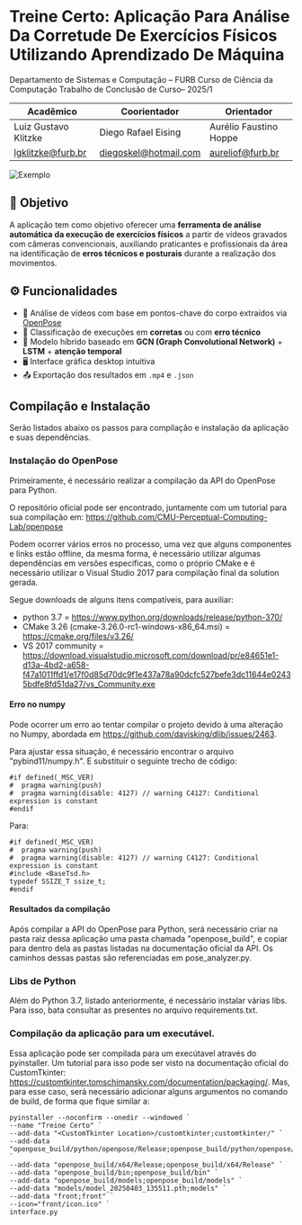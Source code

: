 # Treine Certo: Aplicação Para Análise Da Corretude De Exercícios Físicos Utilizando Aprendizado De Máquina

Departamento de Sistemas e Computação – FURB
Curso de Ciência da Computação
Trabalho de Conclusão de Curso– 2025/1

| **Acadêmico**                | **Coorientador**             | **Orientador**               |
|-----------------------------|------------------------------|------------------------------|
| Luiz Gustavo Klitzke        | Diego Rafael Eising          | Aurélio Faustino Hoppe       |
| lgklitzke@furb.br           | diegoskel@hotmail.com        | aureliof@furb.br             |


![Exemplo](front\examples\deadlift_output.gif)

## 📌 Objetivo
A aplicação tem como objetivo oferecer uma **ferramenta de análise automática da execução de exercícios físicos** a partir de vídeos gravados com câmeras convencionais, auxiliando praticantes e profissionais da área na identificação de **erros técnicos e posturais** durante a realização dos movimentos.

## ⚙️ Funcionalidades

- 📸 Análise de vídeos com base em pontos-chave do corpo extraídos via [OpenPose](https://github.com/CMU-Perceptual-Computing-Lab/openpose)
- 🤖 Classificação de execuções em **corretas** ou com **erro técnico**
- 🧠 Modelo híbrido baseado em **GCN (Graph Convolutional Network)** + **LSTM** + **atenção temporal**
- 🖥️ Interface gráfica desktop intuitiva
- 📤 Exportação dos resultados em `.mp4` e `.json`


## Compilação e Instalação
Serão listados abaixo os passos para compilação e instalação da aplicação e suas dependências.

### Instalação do OpenPose
Primeiramente, é necessário realizar a compilação da API do OpenPose para Python.

O repositório oficial pode ser encontrado, juntamente com um tutorial para sua compilação em: https://github.com/CMU-Perceptual-Computing-Lab/openpose

Podem ocorrer vários erros no processo, uma vez que alguns componentes e links estão offline, da mesma forma, é necessário utilizar algumas dependências em versões específicas, como o próprio CMake e é necessário utilizar o Visual Studio 2017 para compilação final da solution gerada.

Segue downloads de alguns itens compatíveis, para auxiliar:
- python 3.7 = https://www.python.org/downloads/release/python-370/
- CMake 3.26 (cmake-3.26.0-rc1-windows-x86_64.msi) = https://cmake.org/files/v3.26/
- VS 2017 community = https://download.visualstudio.microsoft.com/download/pr/e84651e1-d13a-4bd2-a658-f47a1011ffd1/e17f0d85d70dc9f1e437a78a90dcfc527befe3dc11644e02435bdfe8fd51da27/vs_Community.exe

#### Erro no numpy
Pode ocorrer um erro ao tentar compilar o projeto devido à uma alteração no Numpy, abordada em https://github.com/davisking/dlib/issues/2463.

Para ajustar essa situação, é necessário encontrar o arquivo "pybind11/numpy.h".
E substituir o seguinte trecho de código:
```
#if defined(_MSC_VER)
#  pragma warning(push)
#  pragma warning(disable: 4127) // warning C4127: Conditional expression is constant
#endif
```
Para:
```
#if defined(_MSC_VER)
#  pragma warning(push)
#  pragma warning(disable: 4127) // warning C4127: Conditional expression is constant
#include <BaseTsd.h>
typedef SSIZE_T ssize_t;
#endif
```

#### Resultados da compilação
Após compilar a API do OpenPose para Python, será necessário criar na pasta raiz dessa aplicação uma pasta chamada "openpose_build", e copiar para dentro dela as pastas listadas na documentação oficial da API.
Os caminhos dessas pastas são referenciadas em pose_analyzer.py.

### Libs de Python
Além do Python 3.7, listado anteriormente, é necessário instalar várias libs.
Para isso, bata consultar as presentes no arquivo requirements.txt.

### Compilação da aplicação para um executável.
Essa aplicação pode ser compilada para um execútavel através do pyinstaller.
Um tutorial para isso pode ser visto na documentação oficial do CustomTkinter: https://customtkinter.tomschimansky.com/documentation/packaging/.
Mas, para esse caso, será necessário adicionar alguns argumentos no comando de build, de forma que fique similar a:
```
pyinstaller --noconfirm --onedir --windowed `
--name "Treine Certo" `
--add-data "<CustomTkinter Location>/customtkinter;customtkinter/" `
--add-data "openpose_build/python/openpose/Release;openpose_build/python/openpose/Release" `
--add-data "openpose_build/x64/Release;openpose_build/x64/Release" `
--add-data "openpose_build/bin;openpose_build/bin" `
--add-data "openpose_build/models;openpose_build/models" `
--add-data "models/model_20250403_135511.pth;models" `
--add-data "front;front" `
--icon="front/icon.ico" `
interface.py
```